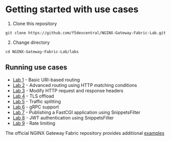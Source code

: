 # Getting started with use cases

1. Clone this repository

```code
git clone https://github.com/f5devcentral/NGINX-Gateway-Fabric-Lab.git
```

2. Change directory

```code
cd NGINX-Gateway-Fabric-Lab/labs
```

## Running use cases

- [Lab 1](1.basic-app) - Basic URI-based routing
- [Lab 2](2.advanced-routing) - Advanced routing using HTTP matching conditions
- [Lab 3](3.http-headers) - Modify HTTP request and response headers
- [Lab 4](4.tls-offload) - TLS offload
- [Lab 5](5.traffic-splitting) - Traffic splitting
- [Lab 6](6.grpc) - gRPC support
- [Lab 7](7.fastcgi) - Publishing a FastCGI application using SnippetsFilter
- [Lab 8](8.auth-jwt) - JWT authentication using SnippetsFilter
- [Lab 9](9.rate-limit) - Rate limiting

The official NGINX Gateway Fabric repository provides additional [examples](https://github.com/nginx/nginx-gateway-fabric/tree/main/examples)
